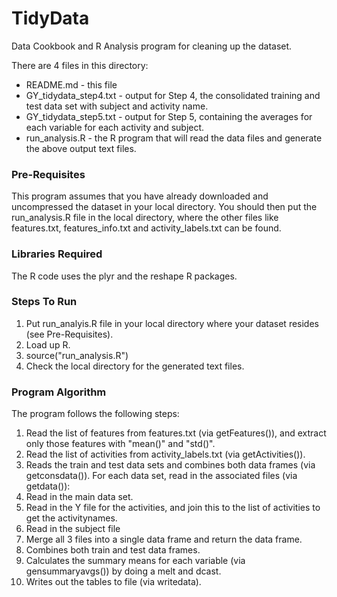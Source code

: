 # TidyData
Data Cookbook and R Analysis program for cleaning up the dataset.

There are 4 files in this directory:
- README.md - this file
- GY_tidydata_step4.txt - output for Step 4, the consolidated training and test data set with subject and activity name.
- GY_tidydata_step5.txt - output for Step 5, containing the averages for each variable for each activity and subject.
- run_analysis.R - the R program that will read the data files and generate the above output text files.

### Pre-Requisites
This program assumes that you have already downloaded and uncompressed the dataset in your local directory. You should then put the run_analysis.R file in the local directory, where the other files like features.txt, features_info.txt and activity_labels.txt can be found.

### Libraries Required
The R code uses the plyr and the reshape R packages.

### Steps To Run
1. Put run_analyis.R file in your local directory where your dataset resides (see Pre-Requisites).
2. Load up R.
3. source("run_analysis.R")
4. Check the local directory for the generated text files.

### Program Algorithm
The program follows the following steps:
1. Read the list of features from features.txt (via getFeatures()), and extract only those features with "mean()" and "std()".
2. Read the list of activities from activity_labels.txt (via getActivities()).
3. Reads the train and test data sets and combines both data frames (via getconsdata()). For each data set, read in the associated files (via getdata()):
  1. Read in the main data set.
  2. Read in the Y file for the activities, and join this to the list of activities to get the activitynames.
  3. Read in the subject file
  4. Merge all 3 files into a single data frame and return the data frame.
  5. Combines both train and test data frames.
4. Calculates the summary means for each variable (via gensummaryavgs()) by doing a melt and dcast.
5. Writes out the tables to file (via writedata).
